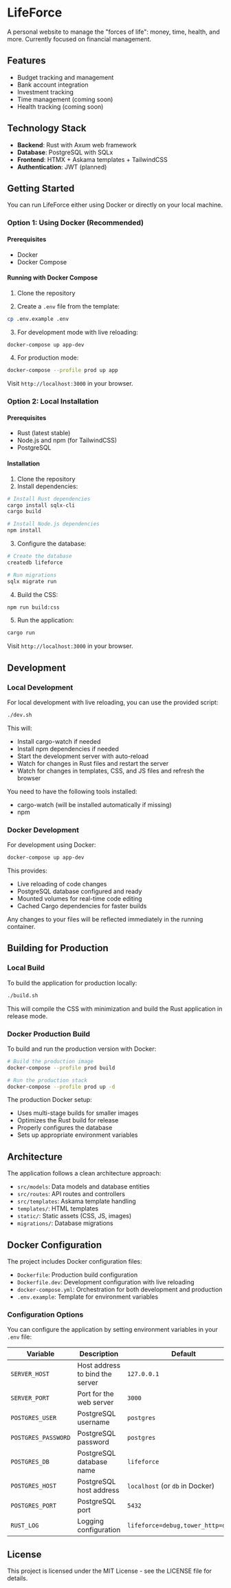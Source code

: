 # LifeForce

A personal website to manage the "forces of life": money, time, health, and more. Currently focused on financial management.

## Features

- Budget tracking and management
- Bank account integration
- Investment tracking
- Time management (coming soon)
- Health tracking (coming soon)

## Technology Stack

- **Backend**: Rust with Axum web framework
- **Database**: PostgreSQL with SQLx
- **Frontend**: HTMX + Askama templates + TailwindCSS
- **Authentication**: JWT (planned)

## Getting Started

You can run LifeForce either using Docker or directly on your local machine.

### Option 1: Using Docker (Recommended)

#### Prerequisites

- Docker
- Docker Compose

#### Running with Docker Compose

1. Clone the repository

2. Create a `.env` file from the template:

```bash
cp .env.example .env
```

3. For development mode with live reloading:

```bash
docker-compose up app-dev
```

4. For production mode:

```bash
docker-compose --profile prod up app
```

Visit `http://localhost:3000` in your browser.

### Option 2: Local Installation

#### Prerequisites

- Rust (latest stable)
- Node.js and npm (for TailwindCSS)
- PostgreSQL

#### Installation

1. Clone the repository
2. Install dependencies:

```bash
# Install Rust dependencies
cargo install sqlx-cli
cargo build

# Install Node.js dependencies
npm install
```

3. Configure the database:

```bash
# Create the database
createdb lifeforce

# Run migrations
sqlx migrate run
```

4. Build the CSS:

```bash
npm run build:css
```

5. Run the application:

```bash
cargo run
```

Visit `http://localhost:3000` in your browser.

## Development

### Local Development

For local development with live reloading, you can use the provided script:

```bash
./dev.sh
```

This will:
- Install cargo-watch if needed
- Install npm dependencies if needed
- Start the development server with auto-reload
- Watch for changes in Rust files and restart the server
- Watch for changes in templates, CSS, and JS files and refresh the browser

You need to have the following tools installed:
- cargo-watch (will be installed automatically if missing)
- npm

### Docker Development

For development using Docker:

```bash
docker-compose up app-dev
```

This provides:
- Live reloading of code changes
- PostgreSQL database configured and ready
- Mounted volumes for real-time code editing
- Cached Cargo dependencies for faster builds

Any changes to your files will be reflected immediately in the running container.

## Building for Production

### Local Build

To build the application for production locally:

```bash
./build.sh
```

This will compile the CSS with minimization and build the Rust application in release mode.

### Docker Production Build

To build and run the production version with Docker:

```bash
# Build the production image
docker-compose --profile prod build

# Run the production stack
docker-compose --profile prod up -d
```

The production Docker setup:
- Uses multi-stage builds for smaller images
- Optimizes the Rust build for release
- Properly configures the database
- Sets up appropriate environment variables

## Architecture

The application follows a clean architecture approach:

- `src/models`: Data models and database entities
- `src/routes`: API routes and controllers
- `src/templates`: Askama template handling
- `templates/`: HTML templates
- `static/`: Static assets (CSS, JS, images)
- `migrations/`: Database migrations

## Docker Configuration

The project includes Docker configuration files:

- `Dockerfile`: Production build configuration
- `Dockerfile.dev`: Development configuration with live reloading
- `docker-compose.yml`: Orchestration for both development and production
- `.env.example`: Template for environment variables

### Configuration Options

You can configure the application by setting environment variables in your `.env` file:

| Variable | Description | Default |
|----------|-------------|---------|
| `SERVER_HOST` | Host address to bind the server | `127.0.0.1` |
| `SERVER_PORT` | Port for the web server | `3000` |
| `POSTGRES_USER` | PostgreSQL username | `postgres` |
| `POSTGRES_PASSWORD` | PostgreSQL password | `postgres` |
| `POSTGRES_DB` | PostgreSQL database name | `lifeforce` |
| `POSTGRES_HOST` | PostgreSQL host address | `localhost` (or `db` in Docker) |
| `POSTGRES_PORT` | PostgreSQL port | `5432` |
| `RUST_LOG` | Logging configuration | `lifeforce=debug,tower_http=debug` |

## License

This project is licensed under the MIT License - see the LICENSE file for details.